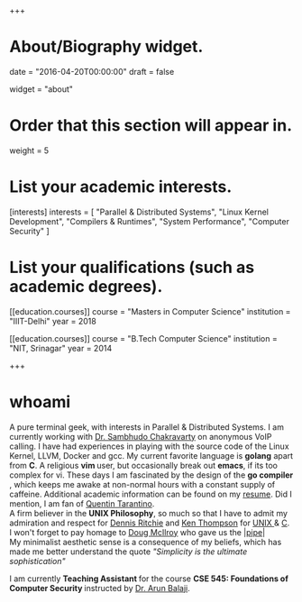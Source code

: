 +++
# About/Biography widget.

date = "2016-04-20T00:00:00"
draft = false

widget = "about"

# Order that this section will appear in.
weight = 5

# List your academic interests.
[interests]
  interests = [
    "Parallel & Distributed Systems",
    "Linux Kernel Development",
    "Compilers & Runtimes",
    "System Performance",
    "Computer Security"
  ]

# List your qualifications (such as academic degrees).
[[education.courses]]
  course = "Masters in Computer Science"
  institution = "IIIT-Delhi"
  year = 2018

[[education.courses]]
  course = "B.Tech Computer Science"
  institution = "NIT, Srinagar"
  year = 2014
 
+++

# whoami
A pure terminal geek, with interests in Parallel & Distributed Systems.
I am currently working with <a href="http://sites.google.com/site/sambuddhochakravarty/" target="_blank">Dr. Sambhudo Chakravarty</a> on anonymous VoIP calling.
I have had experiences in playing with the source code of the Linux Kernel, LLVM, Docker and gcc. My current favorite language is <b> golang</b>
apart from <b>C</b>. A religious <b> vim </b> user, but occasionally break out <b>emacs</b>, if its too complex for vi.
These days I am fascinated by the design of the <b> go compiler </b>, which keeps me awake at non-normal hours with a constant supply
of caffeine. Additional academic information can be found on my <a href="resume.pdf" target="_blank">resume</a>.
Did I mention, I am fan of <a href="https://en.wikipedia.org/wiki/Quentin_Tarantino" target="_blank">Quentin Tarantino</a>.<br>
A firm believer in the <b> UNIX Philosophy</b>, so much so that I have to admit my admiration and respect
for <a href="https://en.wikipedia.org/wiki/Dennis_Ritchie" target="_blank">Dennis Ritchie</a> and
<a href="https://en.wikipedia.org/wiki/Ken_Thompson" target="_blank">Ken Thompson</a> for
<a href=" https://en.wikipedia.org/wiki/Unix" target="_blank"> UNIX </a> & <a href="https://en.wikipedia.org/wiki/C_(programming_language) " target="_blank">C</a>.
I won't forget to pay homage to <a href="https://en.wikipedia.org/wiki/Douglas_McIlroy" target="_blank">Doug McIlroy</a> who gave us the |<a href="pipe.pdf" target="_blank">pipe</a>|<br>
My minimalist aesthetic sense is a consequence of my beliefs, which has made me better understand the quote <i>"Simplicity is the ultimate sophistication"</i> <p>

I am currently <b> Teaching Assistant </b> for the course <b> CSE 545: Foundations of Computer Security </b> instructed by <a href="http://faculty.iiitd.ac.in/~arunb/" target="_blank">Dr. Arun Balaji</a>.
